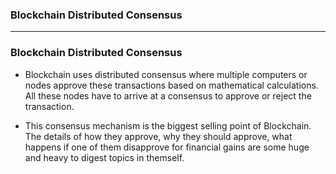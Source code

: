 ### Blockchain Distributed Consensus

--------------------------------------------------------

### Blockchain Distributed Consensus

* Blockchain uses distributed consensus where multiple computers or nodes approve these transactions based on mathematical calculations. All these nodes have to arrive at a consensus to approve or reject the transaction. 

* This consensus mechanism is the biggest selling point of Blockchain. The details of how they approve, why they should approve, what happens if one of them disapprove for financial gains are some huge and heavy to digest topics in themself.
